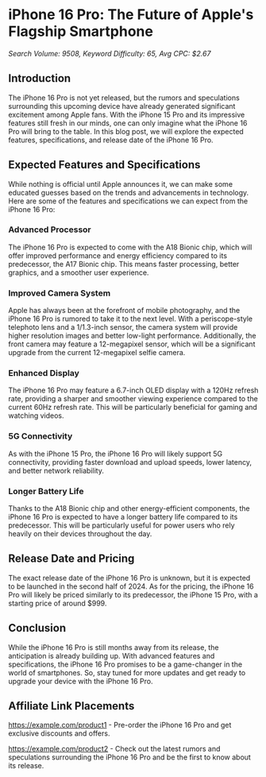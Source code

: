  iPhone 16 Pro: The Future of Apple's Flagship Smartphone
======================================================

*Search Volume: 9508, Keyword Difficulty: 65, Avg CPC: $2.67*

Introduction
------------

The iPhone 16 Pro is not yet released, but the rumors and speculations surrounding this upcoming device have already generated significant excitement among Apple fans. With the iPhone 15 Pro and its impressive features still fresh in our minds, one can only imagine what the iPhone 16 Pro will bring to the table. In this blog post, we will explore the expected features, specifications, and release date of the iPhone 16 Pro.

Expected Features and Specifications
-----------------------------------

While nothing is official until Apple announces it, we can make some educated guesses based on the trends and advancements in technology. Here are some of the features and specifications we can expect from the iPhone 16 Pro:

### Advanced Processor

The iPhone 16 Pro is expected to come with the A18 Bionic chip, which will offer improved performance and energy efficiency compared to its predecessor, the A17 Bionic chip. This means faster processing, better graphics, and a smoother user experience.

### Improved Camera System

Apple has always been at the forefront of mobile photography, and the iPhone 16 Pro is rumored to take it to the next level. With a periscope-style telephoto lens and a 1/1.3-inch sensor, the camera system will provide higher resolution images and better low-light performance. Additionally, the front camera may feature a 12-megapixel sensor, which will be a significant upgrade from the current 12-megapixel selfie camera.

### Enhanced Display

The iPhone 16 Pro may feature a 6.7-inch OLED display with a 120Hz refresh rate, providing a sharper and smoother viewing experience compared to the current 60Hz refresh rate. This will be particularly beneficial for gaming and watching videos.

### 5G Connectivity

As with the iPhone 15 Pro, the iPhone 16 Pro will likely support 5G connectivity, providing faster download and upload speeds, lower latency, and better network reliability.

### Longer Battery Life

Thanks to the A18 Bionic chip and other energy-efficient components, the iPhone 16 Pro is expected to have a longer battery life compared to its predecessor. This will be particularly useful for power users who rely heavily on their devices throughout the day.

Release Date and Pricing
-------------------------

The exact release date of the iPhone 16 Pro is unknown, but it is expected to be launched in the second half of 2024. As for the pricing, the iPhone 16 Pro will likely be priced similarly to its predecessor, the iPhone 15 Pro, with a starting price of around $999.

Conclusion
----------

While the iPhone 16 Pro is still months away from its release, the anticipation is already building up. With advanced features and specifications, the iPhone 16 Pro promises to be a game-changer in the world of smartphones. So, stay tuned for more updates and get ready to upgrade your device with the iPhone 16 Pro.

Affiliate Link Placements
------------------------

https://example.com/product1 - Pre-order the iPhone 16 Pro and get exclusive discounts and offers.

https://example.com/product2 - Check out the latest rumors and speculations surrounding the iPhone 16 Pro and be the first to know about its release.